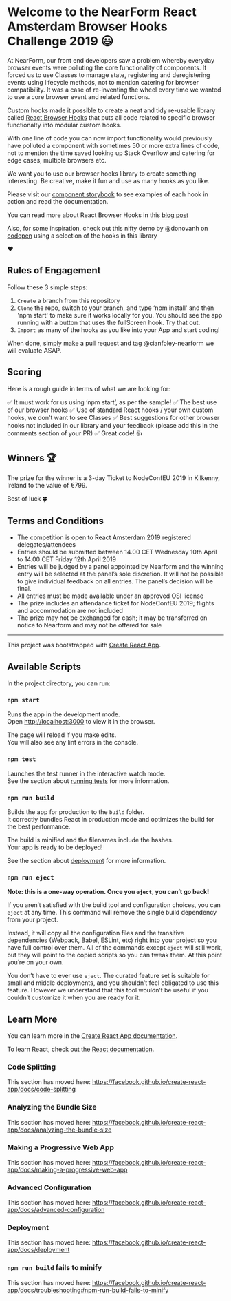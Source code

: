 # Welcome to the NearForm React Amsterdam Browser Hooks Challenge 2019 :smiley:

At NearForm, our front end developers saw a problem whereby everyday browser events were polluting the core functionality of components. It forced us to use Classes to manage state, registering and deregistering events using lifecycle methods, not to mention catering for browser compatibility. It was a case of re-inventing the wheel every time we wanted to use a core browser event and related functions.

Custom hooks made it possible to create a neat and tidy re-usable library called [React Browser Hooks](https://github.com/nearform/react-browser-hooks) that puts all code related to specific browser functionalty into modular custom hooks.

With one line of code you can now import functionality would previously have polluted a component with sometimes 50 or more extra lines of code, not to mention the time saved looking up Stack Overflow and catering for
edge cases, multiple browsers etc.

We want you to use our browser hooks library to create something interesting. Be creative, make it fun and use as many hooks as you like.

Please visit our [component storybook](https://react-browser-hooks.netlify.com) to see examples of each hook in action and read the documentation.

You can read more about React Browser Hooks in this [blog post](https://www.nearform.com/blog/say-hello-to-react-browser-hooks/)

Also, for some inspiration, check out this nifty demo by @donovanh on [codepen](https://codepen.io/donovanh/full/dajZBd) using a selection of the hooks in this library

:heart:

## Rules of Engagement

Follow these 3 simple steps:

1. `Create` a branch from this repository
2. `Clone` the repo, switch to your branch, and type ‘npm install' and then 'npm start' to make sure it works locally for you. You should see the app running with a button that uses the fullScreen hook. Try that out.
3. `Import` as many of the hooks as you like into your App and start coding!

When done, simply make a pull request and tag @cianfoley-nearform we will evaluate ASAP.

## Scoring

Here is a rough guide in terms of what we are looking for:

:white_check_mark: It must work for us using ‘npm start’, as per the sample!
:white_check_mark: The best use of our browser hooks
:white_check_mark: Use of standard React hooks / your own custom hooks, we don't want to see Classes
:white_check_mark: Best suggestions for other browser hooks not included in our library and your feedback (please add this in the comments section of your PR)
:white_check_mark: Great code! :thumbsup:

## Winners :trophy:

The prize for the winner is a 3-day Ticket to NodeConfEU 2019 in Kilkenny, Ireland to the value of €799.

Best of luck :four_leaf_clover:

## Terms and Conditions

- The competition is open to React Amsterdam 2019 registered delegates/attendees
- Entries should be submitted between 14.00 CET Wednesday 10th April to 14.00 CET Friday 12th April 2019
- Entries will be judged by a panel appointed by Nearform and the winning entry will be selected at the panel’s sole discretion. It will not be possible to give individual feedback on all entries. The panel’s decision will be final.
- All entries must be made available under an approved OSI license
- The prize includes an attendance ticket for NodeConfEU 2019; flights and accommodation are not included
- The prize may not be exchanged for cash; it may be transferred on notice to Nearform and may not be offered for sale

---

This project was bootstrapped with [Create React App](https://github.com/facebook/create-react-app).

## Available Scripts

In the project directory, you can run:

### `npm start`

Runs the app in the development mode.<br>
Open [http://localhost:3000](http://localhost:3000) to view it in the browser.

The page will reload if you make edits.<br>
You will also see any lint errors in the console.

### `npm test`

Launches the test runner in the interactive watch mode.<br>
See the section about [running tests](https://facebook.github.io/create-react-app/docs/running-tests) for more information.

### `npm run build`

Builds the app for production to the `build` folder.<br>
It correctly bundles React in production mode and optimizes the build for the best performance.

The build is minified and the filenames include the hashes.<br>
Your app is ready to be deployed!

See the section about [deployment](https://facebook.github.io/create-react-app/docs/deployment) for more information.

### `npm run eject`

**Note: this is a one-way operation. Once you `eject`, you can’t go back!**

If you aren’t satisfied with the build tool and configuration choices, you can `eject` at any time. This command will remove the single build dependency from your project.

Instead, it will copy all the configuration files and the transitive dependencies (Webpack, Babel, ESLint, etc) right into your project so you have full control over them. All of the commands except `eject` will still work, but they will point to the copied scripts so you can tweak them. At this point you’re on your own.

You don’t have to ever use `eject`. The curated feature set is suitable for small and middle deployments, and you shouldn’t feel obligated to use this feature. However we understand that this tool wouldn’t be useful if you couldn’t customize it when you are ready for it.

## Learn More

You can learn more in the [Create React App documentation](https://facebook.github.io/create-react-app/docs/getting-started).

To learn React, check out the [React documentation](https://reactjs.org/).

### Code Splitting

This section has moved here: https://facebook.github.io/create-react-app/docs/code-splitting

### Analyzing the Bundle Size

This section has moved here: https://facebook.github.io/create-react-app/docs/analyzing-the-bundle-size

### Making a Progressive Web App

This section has moved here: https://facebook.github.io/create-react-app/docs/making-a-progressive-web-app

### Advanced Configuration

This section has moved here: https://facebook.github.io/create-react-app/docs/advanced-configuration

### Deployment

This section has moved here: https://facebook.github.io/create-react-app/docs/deployment

### `npm run build` fails to minify

This section has moved here: https://facebook.github.io/create-react-app/docs/troubleshooting#npm-run-build-fails-to-minify
